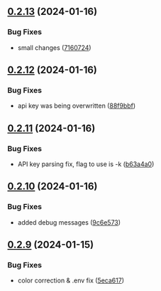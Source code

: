 ## [0.2.13](https://github.com/Energy-Control-no/fleet-flows-autoinstaller/compare/v0.2.12...v0.2.13) (2024-01-16)


### Bug Fixes

* small changes ([7160724](https://github.com/Energy-Control-no/fleet-flows-autoinstaller/commit/7160724f95051549c17a8455d7b519a53c6bf980))



## [0.2.12](https://github.com/Energy-Control-no/fleet-flows-autoinstaller/compare/v0.2.11...v0.2.12) (2024-01-16)


### Bug Fixes

* api key was being overwritten ([88f9bbf](https://github.com/Energy-Control-no/fleet-flows-autoinstaller/commit/88f9bbf301128bd29a495228457e4cdd205dd4b4))



## [0.2.11](https://github.com/Energy-Control-no/fleet-flows-autoinstaller/compare/v0.2.10...v0.2.11) (2024-01-16)


### Bug Fixes

* API key parsing fix, flag to use is -k ([b63a4a0](https://github.com/Energy-Control-no/fleet-flows-autoinstaller/commit/b63a4a0b93498759807e49efa1ab0524af0cb8e5))



## [0.2.10](https://github.com/Energy-Control-no/fleet-flows-autoinstaller/compare/v0.2.9...v0.2.10) (2024-01-16)


### Bug Fixes

* added debug messages ([9c6e573](https://github.com/Energy-Control-no/fleet-flows-autoinstaller/commit/9c6e5735f293c630aa27e650c8781ec2f9061db4))



## [0.2.9](https://github.com/Energy-Control-no/fleet-flows-autoinstaller/compare/v0.2.8...v0.2.9) (2024-01-15)


### Bug Fixes

* color correction & .env fix ([5eca617](https://github.com/Energy-Control-no/fleet-flows-autoinstaller/commit/5eca617d4189db8be2e1bb9a50591d950d74fae5))



